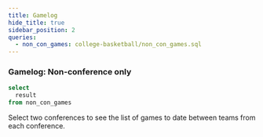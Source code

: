 ```yaml
---
title: Gamelog
hide_title: true
sidebar_position: 2
queries: 
  - non_con_games: college-basketball/non_con_games.sql
---
```


### Gamelog: Non-conference only

```sql result_filter
select 
  result
from non_con_games
```

Select two conferences to see the list of games to date between teams from each conference. 


<Dropdown data={non_con_games} name=conf value=conf defaultValue="%">
  <DropdownOption value="%" valueLabel="Conference"/>
</Dropdown>

<Dropdown data={non_con_games} name=opp_conf value=opp_conf defaultValue="%">
  <DropdownOption value="%" valueLabel="Opp Conference"/>
</Dropdown>

<Dropdown name=result_filter title="Result" >
    <DropdownOption valueLabel ="All" value ="%" default/>
    <DropdownOption valueLabel = "Win" value ="W" />
    <DropdownOption valueLabel = "Loss" value ="L" />
</Dropdown>

<DataTable data={non_con_games} rows=all search=true rowNumbers=true>
  <Column id=team_with_rk title="Team"/>
  <Column id=delta contentType=delta fmt=# title="+/-"/>
  <Column id=opp_with_rk title="Opponent"/>
  <Column id=score_sentence contentType=colorscale title="Result"/>
  <Column id=location title="Location"/>
  <Column id=date fmt=m/d/y title="Date"/>
</DataTable>